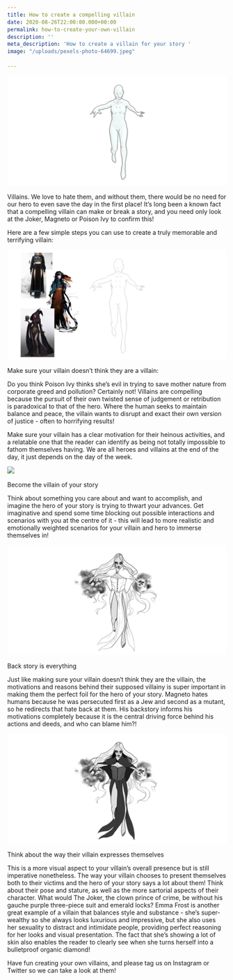 ```yaml
---
title: How to create a compelling villain
date: 2020-08-26T22:00:00.000+00:00
permalink: how-to-create-your-own-villain
description: ''
meta_description: 'How to create a villain for your story '
image: "/uploads/pexels-photo-64699.jpeg"

---
```

![](/uploads/2.png)

Villains. We love to hate them, and without them, there would be no need for our hero to even save the day in the first place! It’s long been a known fact that a compelling villain can make or break a story, and you need only look at the Joker, Magneto or Poison Ivy to confirm this!

Here are a few simple steps you can use to create a truly memorable and terrifying villain:

![](/uploads/3.png)

Make sure your villain doesn’t think they are a villain:

Do you think Poison Ivy thinks she’s evil in trying to save mother nature from corporate greed and pollution? Certainly not! Villains are compelling because the pursuit of their own twisted sense of judgement or retribution is paradoxical to that of the hero. Where the human seeks to maintain balance and peace, the villain wants to disrupt and exact their own version of justice - often to horrifying results!

Make sure your villain has a clear motivation for their heinous activities, and a relatable one that the reader can identify as being not totally impossible to fathom themselves having. We are all heroes and villains at the end of the day, it just depends on the day of the week.

![](/uploads/4.png)

Become the villain of your story

Think about something you care about and want to accomplish, and imagine the hero of your story is trying to thwart your advances. Get imaginative and spend some time blocking out possible interactions and scenarios with you at the centre of it - this will lead to more realistic and emotionally weighted scenarios for your villain and hero to immerse themselves in!

![](/uploads/5.png)

Back story is everything

Just like making sure your villain doesn’t think they are the villain, the motivations and reasons behind their supposed villainy is super important in making them the perfect foil for the hero of your story. Magneto hates humans because he was persecuted first as a Jew and second as a mutant, so he redirects that hate back at them. His backstory informs his motivations completely because it is the central driving force behind his actions and deeds, and who can blame him?!

![](/uploads/6.png)

Think about the way their villain expresses themselves

This is a more visual aspect to your villain’s overall presence but is still imperative nonetheless. The way your villain chooses to present themselves both to their victims and the hero of your story says a lot about them! Think about their pose and stature, as well as the more sartorial aspects of their character. What would The Joker, the clown prince of crime, be without his gauche purple three-piece suit and emerald locks? Emma Frost is another great example of a villain that balances style and substance - she’s super-wealthy so she always looks luxurious and impressive, but she also uses her sexuality to distract and intimidate people, providing perfect reasoning for her looks and visual presentation. The fact that she’s showing a lot of skin also enables the reader to clearly see when she turns herself into a bulletproof organic diamond!

Have fun creating your own villains, and please tag us on Instagram or Twitter so we can take a look at them!